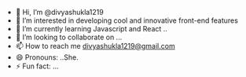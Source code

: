 - 👋 Hi, I’m @divyashukla1219
- 👀 I’m interested in developing cool and innovative front-end features  
- 🌱 I’m currently learning Javascript and React ..
- 💞️ I’m looking to collaborate on ...
- 📫 How to reach me divyashukla1219@gmail.com
- 😄 Pronouns: ..She.
- ⚡ Fun fact: ...

<!---
divyashukla1219/divyashukla1219 is a ✨ special ✨ repository because its `README.md` (this file) appears on your GitHub profile.
You can click the Preview link to take a look at your changes.
--->
